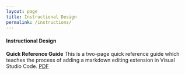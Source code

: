 ```yaml
---
layout: page
title: Instructional Design
permalink: /instructions/
---
```


#### Instructional Design
 
**Quick Reference Guide**
This is a two-page quick reference guide which teaches the process of adding a markdown editing extension in Visual Studio Code. 
[PDF][qrg]

[qrg]: /files/SMcNeelyQuickRefGuide.pdf

